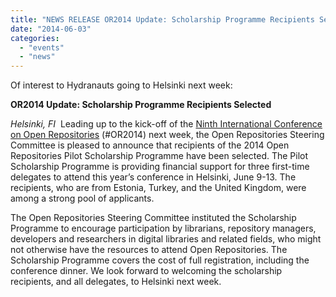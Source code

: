 ```yaml
---
title: "NEWS RELEASE OR2014 Update: Scholarship Programme Recipients Selected"
date: "2014-06-03"
categories: 
  - "events"
  - "news"
---
```


Of interest to Hydranauts going to Helsinki next week:

**OR2014 Update: Scholarship Programme Recipients Selected**

_Helsinki, FI_  Leading up to the kick-off of the [Ninth International Conference on Open Repositories](http://or2014.helsinki.fi/) (#OR2014) next week, the Open Repositories Steering Committee is pleased to announce that recipients of the 2014 Open Repositories Pilot Scholarship Programme have been selected. The Pilot Scholarship Programme is providing financial support for three first-time delegates to attend this year’s conference in Helsinki, June 9-13. The recipients, who are from Estonia, Turkey, and the United Kingdom, were among a strong pool of applicants.

The Open Repositories Steering Committee instituted the Scholarship Programme to encourage participation by librarians, repository managers, developers and researchers in digital libraries and related fields, who might not otherwise have the resources to attend Open Repositories. The Scholarship Programme covers the cost of full registration, including the conference dinner. We look forward to welcoming the scholarship recipients, and all delegates, to Helsinki next week.
